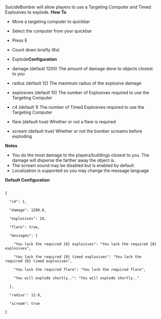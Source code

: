SuicideBomber will allow players to use a Targeting Computer and Timed Explosives to explode.
**How To** 

* Move a targeting computer to quickbar
* Select the computer from your quickbar
* Press E
* Count down briefly (6s)
* Explode**Configuration** 


* damage (default 1200)
The amount of damage done to objects closest to you
* radius (default 12)
The maximum radius of the explosive damage
* explosives (default 10)
The number of Explosives required to use the Targeting Computer
* c4 (default 1)
The number of Timed Explosives required to use the Targeting Computer

* flare (default true)
Whether or not a flare is required

* scream (default true)
Whether or not the bomber screams before exploding

**Notes** 


* You do the most damage to the players/buildings closest to you.  The damage will disperse the farther away the object is.
* The scream sound may be disabled but is enabled by default
* Localization is supported so you may change the message language

**Default Configuration** 

````

{

  "c4": 1,

  "damage": 1200.0,

  "explosives": 10,

  "flare": true,

  "messages": {

    "You lack the required {0} explosives": "You lack the required {0} explosives",

    "You lack the required {0} timed explosives": "You lack the required {0} timed explosives",

    "You lack the required flare": "You lack the required flare",

    "You will explode shortly..": "You will explode shortly.."

  },

  "radius": 12.0,

  "scream": true

}

 
````